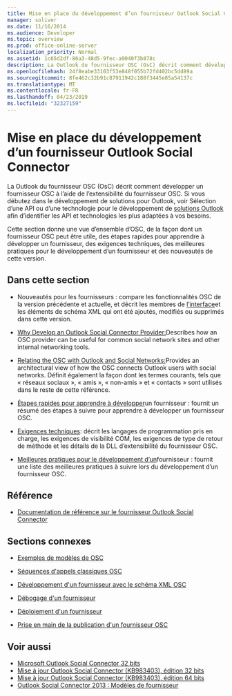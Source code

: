```yaml
---
title: Mise en place du développement d’un fournisseur Outlook Social Connector
manager: soliver
ms.date: 11/16/2014
ms.audience: Developer
ms.topic: overview
ms.prod: office-online-server
localization_priority: Normal
ms.assetid: 1c65d2df-86a3-48d5-9fec-a9040f3b878c
description: La Outlook du fournisseur OSC (OsC) décrit comment développer un fournisseur OSC à l’aide de l’extensibilité du fournisseur OSC.
ms.openlocfilehash: 24f8eabe33103f53e848f055b72fd402bc5dd89a
ms.sourcegitcommit: 8fe462c32b91c87911942c188f3445e85a54137c
ms.translationtype: MT
ms.contentlocale: fr-FR
ms.lasthandoff: 04/23/2019
ms.locfileid: "32327159"
---
```

# <a name="getting-started-with-developing-an-outlook-social-connector-provider"></a>Mise en place du développement d’un fournisseur Outlook Social Connector

La Outlook du fournisseur OSC (OsC) décrit comment développer un fournisseur OSC à l’aide de l’extensibilité du fournisseur OSC. Si vous débutez dans le développement de solutions pour Outlook, voir Sélection d’une API ou d’une technologie pour le développement de [solutions Outlook](https://msdn.microsoft.com/library/8295da20-e567-4d08-b8e4-5c9b4498edd4%28Office.15%29.aspx) afin d’identifier les API et technologies les plus adaptées à vos besoins. 

Cette section donne une vue d’ensemble d’OSC, de la façon dont un fournisseur OSC peut être utile, des étapes rapides pour apprendre à développer un fournisseur, des exigences techniques, des meilleures pratiques pour le développement d’un fournisseur et des nouveautés de cette version. 
  
## <a name="in-this-section"></a>Dans cette section

- Nouveautés pour les fournisseurs : compare les fonctionnalités OSC de la version précédente et actuelle, et décrit les membres de [l’interface](what-s-new-for-providers.md)et les éléments de schéma XML qui ont été ajoutés, modifiés ou supprimés dans cette version. 
    
- [Why Develop an Outlook Social Connector Provider:](why-develop-an-outlook-social-connector-provider.md)Describes how an OSC provider can be useful for common social network sites and other internal networking tools.
    
- [Relating the OSC with Outlook and Social Networks:](relating-the-osc-with-outlook-and-social-networks.md)Provides an architectural view of how the OSC connects Outlook users with social networks. Définit également la façon dont les termes courants, tels que « réseaux sociaux », « amis », « non-amis » et « contacts » sont utilisés dans le reste de cette référence.
    
- [Étapes rapides pour apprendre à développer](quick-steps-for-learning-to-develop-a-provider.md)un fournisseur : fournit un résumé des étapes à suivre pour apprendre à développer un fournisseur OSC.
    
- [Exigences techniques](technical-requirements.md): décrit les langages de programmation pris en charge, les exigences de visibilité COM, les exigences de type de retour de méthode et les détails de la DLL d’extensibilité du fournisseur OSC.
    
- [Meilleures pratiques pour le développement d’un](best-practices-for-developing-a-provider.md)fournisseur : fournit une liste des meilleures pratiques à suivre lors du développement d’un fournisseur OSC.
    
## <a name="reference"></a>Référence

- [Documentation de référence sur le fournisseur Outlook Social Connector](outlook-social-connector-provider-reference-0.md)
  
## <a name="related-sections"></a>Sections connexes

- [Exemples de modèles de OSC](osc-sample-templates.md)
  
- [Séquences d'appels classiques OSC](osc-typical-calling-sequences.md)
  
- [Développement d'un fournisseur avec le schéma XML OSC](developing-a-provider-with-the-osc-xml-schema.md)
  
- [Débogage d'un fournisseur](debugging-a-provider.md)
  
- [Déploiement d'un fournisseur](deploying-a-provider.md)
  
- [Prise en main de la publication d'un fournisseur OSC](getting-ready-to-release-an-osc-provider.md)
  
## <a name="see-also"></a>Voir aussi

- [Microsoft Outlook Social Connector 32 bits](https://www.microsoft.com/downloads/details.aspx?FamilyID=b638cc14-11e5-448a-b5a6-4f553ce81b94)
- [Mise à jour Outlook Social Connector (KB983403), édition 32 bits](https://www.microsoft.com/downloads/details.aspx?FamilyID=9886faca-f1c5-4579-83e2-c872c7abc61a)
- [Mise à jour Outlook Social Connector (KB983403), édition 64 bits](https://www.microsoft.com/downloads/details.aspx?FamilyID=72a506a7-8a91-4d56-8b27-bf3b3f58fe9a)
- [Outlook Social Connector 2013 : Modèles de fournisseur](https://code.msdn.microsoft.com/Outlook-Social-Connector-73fd8d2c)

